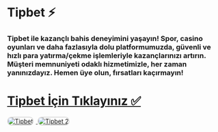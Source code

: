 # Tipbet ⚡️
### Tipbet ile kazançlı bahis deneyimini yaşayın! Spor, casino oyunları ve daha fazlasıyla dolu platformumuzda, güvenli ve hızlı para yatırma/çekme işlemleriyle kazançlarınızı artırın. Müşteri memnuniyeti odaklı hizmetimizle, her zaman yanınızdayız. Hemen üye olun, fırsatları kaçırmayın!

# <a href="https://heylink.me/denemebonusu2025/">Tipbet İçin Tıklayınız ✅</a>

<a href="https://heylink.me/denemebonusu2025/" title="Tipbet">
    <img src="https://i.ibb.co/YjtLwQ8/cats.jpg" alt="Tipbet" style="max-width: 48%; border: 2px solid #ddd; border-radius: 10px; margin-right: 1%;">
</a>
<a href="https://heylink.me/denemebonusu2025/" title="Tipbet">
    <img src="https://i.ibb.co/VHdrjnQ/df.jpg" alt="Tipbet 2" style="max-width: 48%; border: 2px solid #ddd; border-radius: 10px;">
</a>
